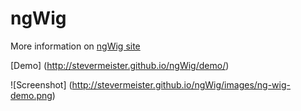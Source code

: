 ngWig
=====

More information on [ngWig site](http://stevermeister.github.io/ngWig/)

[Demo] (http://stevermeister.github.io/ngWig/demo/)  

![Screenshot] (http://stevermeister.github.io/ngWig/images/ng-wig-demo.png)
